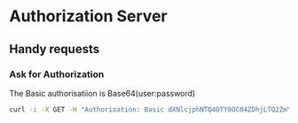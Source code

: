 Authorization Server
====================


Handy requests
--------------

### Ask for Authorization
The Basic authorisatiion is Base64(user:password)
```bash
curl -i -X GET -H "Authorization: Basic dXNlcjphNTQ4OTY0OC04ZDhjLTQ2ZmYtYThiYS1mYzA3MDIzYzAwOWY=" "localhost:8085/oauth/authorize?grant_type=authorization_code&client_id=client-one&redirect_uri=http://localhost:8080/here-redirect&response_type=code"
```

